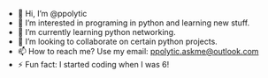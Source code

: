 - 👋 Hi, I’m @ppolytic
- 👀 I’m interested in programing in python and learning new stuff.
- 🌱 I’m currently learning python networking.
- 💞️ I’m looking to collaborate on certain python projects.
- 📫 How to reach me? Use my email: ppolytic.askme@outlook.com
- ⚡ Fun fact: I started coding when I was 6!

<!---
ppolytic/ppolytic is a ✨ special ✨ repository because its `README.md` (this file) appears on your GitHub profile.
You can click the Preview link to take a look at your changes.
--->
